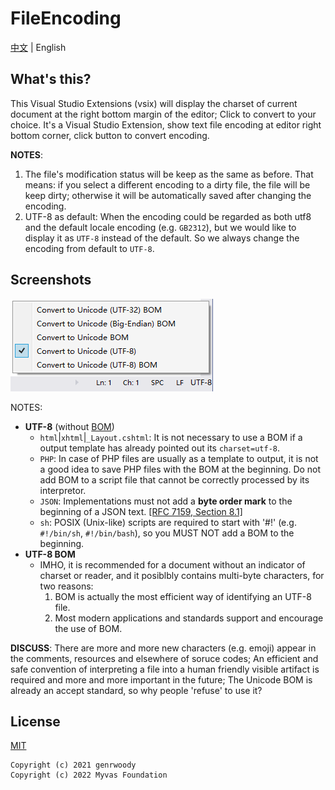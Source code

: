 # FileEncoding

[中文](./README.zh.md) | English

## What's this?
This Visual Studio Extensions (vsix) will display the charset of current document at the right bottom margin of the editor; Click to convert to your choice.
It's a Visual Studio Extension, show text file encoding at editor right bottom corner, click button to convert encoding.

**NOTES**:
1. The file's modification status will be keep as the same as before. That means: if you select a different encoding to a dirty file, the file will be keep dirty; otherwise it will be automatically saved after changing the encoding.
2. UTF-8 as default: When the encoding could be regarded as both utf8 and the default locale encoding (e.g. `GB2312`), but we would like to display it as `UTF-8` instead of the default. So we always change the encoding from default to `UTF-8`.

## Screenshots

![Preview](docs/screenshots/Preview.png?raw=true "Preview")

NOTES:
- **UTF-8** (without [BOM](http://en.wikipedia.org/wiki/Byte_order_mark))
    - `html`|`xhtml`|`_Layout.cshtml`: It is not necessary to use a BOM if a output template has already pointed out its `charset=utf-8`.
    - `PHP`: In case of PHP files are usually as a template to output, it is not a good idea to save PHP files with the BOM at the beginning. Do not add BOM to a script file that cannot be correctly processed by its interpretor. 
    - `JSON`: Implementations must not add a **byte order mark** to the beginning of a JSON text. [[RFC 7159, Section 8.1]](https://www.rfc-editor.org/rfc/rfc7159#section-8.1) 
    - `sh`: POSIX (Unix-like) scripts are required to start with '#!' (e.g. `#!/bin/sh`, `#!/bin/bash`), so you MUST NOT add a BOM to the beginning.
- **UTF-8 BOM**
    - IMHO, it is recommended for a document without an indicator of charset or reader, and it posiblbly contains multi-byte characters, for two reasons:
        1. BOM is actually the most efficient way of identifying an UTF-8 file.
        2. Most modern applications and standards support and encourage the use of BOM.
        
**DISCUSS**: There are more and more new characters (e.g. emoji) appear in the comments, resources and elsewhere of soruce codes; An efficient and safe convention of interpreting a file into a human friendly visible artifact is required and more and more important in the future; The Unicode BOM is already an accept standard, so why people 'refuse' to use it? 
 
## License
[MIT](LICENSE.txt)

```
Copyright (c) 2021 genrwoody
Copyright (c) 2022 Myvas Foundation
```